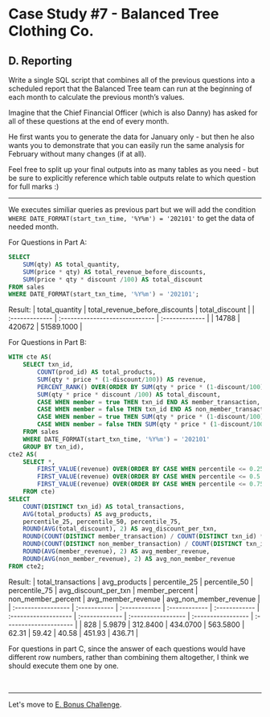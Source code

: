 # Case Study #7 - Balanced Tree Clothing Co.

## D. Reporting 

<p>Write a single SQL script that combines all of the previous questions into a scheduled report that the Balanced Tree team can run at the beginning of each month to calculate the previous month’s values.</p>

<p>Imagine that the Chief Financial Officer (which is also Danny) has asked for all of these questions at the end of every month.</p>

<p>He first wants you to generate the data for January only - but then he also wants you to demonstrate that you can easily run the same analysis for February without many changes (if at all).</p>

<p>Feel free to split up your final outputs into as many tables as you need - but be sure to explicitly reference which table outputs relate to which question for full marks :)</p>

***
We executes similiar queries as previous part but we will add the condition `WHERE DATE_FORMAT(start_txn_time, '%Y%m') = '202101'` to get the data of needed month.

For Questions in Part A:
``` sql
SELECT
	SUM(qty) AS total_quantity,
    SUM(price * qty) AS total_revenue_before_discounts,
    SUM(price * qty * discount /100) AS total_discount
FROM sales
WHERE DATE_FORMAT(start_txn_time, '%Y%m') = '202101';
```
Result:
| total_quantity | total_revenue_before_discounts | total_discount |
| :------------- | :----------------------------- | :------------- |
| 14788          | 420672                         | 51589.1000     |

For Questions in Part B:
```sql
WITH cte AS(
	SELECT txn_id,
		COUNT(prod_id) AS total_products,
        SUM(qty * price * (1-discount/100)) AS revenue,
        PERCENT_RANK() OVER(ORDER BY SUM(qty * price * (1-discount/100))) AS percentile,
        SUM(qty * price * discount /100) AS total_discount,
        CASE WHEN member = true THEN txn_id END AS member_transaction,
        CASE WHEN member = false THEN txn_id END AS non_member_transaction,
        CASE WHEN member = true THEN SUM(qty * price * (1-discount/100)) END AS member_revenue,
        CASE WHEN member = false THEN SUM(qty * price * (1-discount/100)) END AS non_member_revenue
	FROM sales
    WHERE DATE_FORMAT(start_txn_time, '%Y%m') = '202101'
	GROUP BY txn_id),
cte2 AS(
	SELECT *,
		FIRST_VALUE(revenue) OVER(ORDER BY CASE WHEN percentile <= 0.25 THEN percentile END DESC) AS percentile_25,
		FIRST_VALUE(revenue) OVER(ORDER BY CASE WHEN percentile <= 0.5 THEN percentile END DESC) AS percentile_50,
		FIRST_VALUE(revenue) OVER(ORDER BY CASE WHEN percentile <= 0.75 THEN percentile END DESC) AS percentile_75
	FROM cte)
SELECT 
	COUNT(DISTINCT txn_id) AS total_transactions,
    AVG(total_products) AS avg_products,
    percentile_25, percentile_50, percentile_75,
    ROUND(AVG(total_discount), 2) AS avg_discount_per_txn,
    ROUND(COUNT(DISTINCT member_transaction) / COUNT(DISTINCT txn_id) * 100, 2) AS member_percent,
    ROUND(COUNT(DISTINCT non_member_transaction) / COUNT(DISTINCT txn_id) * 100, 2) AS non_member_percent,
    ROUND(AVG(member_revenue), 2) AS avg_member_revenue,
    ROUND(AVG(non_member_revenue), 2) AS avg_non_member_revenue
FROM cte2;
```
Result:
| total_transactions | avg_products | percentile_25 | percentile_50 | percentile_75 | avg_discount_per_txn | member_percent | non_member_percent | avg_member_revenue | avg_non_member_revenue |
| :----------------- | :----------- | :------------ | :------------ | :------------ | :------------------- | :------------- | :----------------- | :----------------- | :--------------------- |
| 828                | 5.9879       | 312.8400      | 434.0700      | 563.5800      | 62.31                | 59.42          | 40.58              | 451.93             | 436.71                 |

For questions in part C, since the answer of each questions would have different row numbers, rather than combining them altogether, I think we should execute them one by one.

<br>

***
Let's move to [E. Bonus Challenge](./E.%20Bonus%20Challenge.md).
